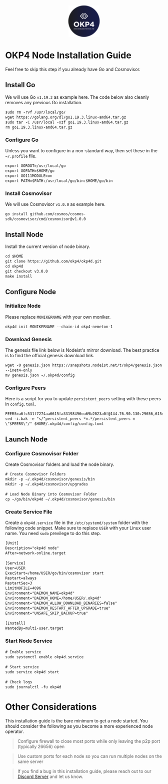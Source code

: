<p align="center">
  <img height="100" height="auto" src="https://raw.githubusercontent.com/Nodeist/Kurulumlar/main/logos/okp4.png">
</p>



# OKP4 Node Installation Guide
Feel free to skip this step if you already have Go and Cosmovisor.


## Install Go
We will use Go `v1.19.3` as example here. The code below also cleanly removes any previous Go installation.

```
sudo rm -rvf /usr/local/go/
wget https://golang.org/dl/go1.19.3.linux-amd64.tar.gz
sudo tar -C /usr/local -xzf go1.19.3.linux-amd64.tar.gz
rm go1.19.3.linux-amd64.tar.gz
```

### Configure Go
Unless you want to configure in a non-standard way, then set these in the `~/.profile` file.

```
export GOROOT=/usr/local/go
export GOPATH=$HOME/go
export GO111MODULE=on
export PATH=$PATH:/usr/local/go/bin:$HOME/go/bin
```


### Install Cosmovisor
We will use Cosmovisor `v1.0.0` as example here.

```
go install github.com/cosmos/cosmos-sdk/cosmovisor/cmd/cosmovisor@v1.0.0
```

## Install Node
Install the current version of node binary.

```
cd $HOME
git clone https://github.com/okp4/okp4d.git
cd okp4d
git checkout v3.0.0
make install
```

## Configure Node
### Initialize Node
Please replace `MONIKERNAME` with your own moniker.

```
okp4d init MONIKERNAME --chain-id okp4-nemeton-1
```

### Download Genesis
The genesis file link below is Nodeist's mirror download. The best practice is to find the official genesis download link.

```
wget -O genesis.json https://snapshots.nodeist.net/t/okp4/genesis.json --inet4-only
mv genesis.json ~/.okp4d/config
```

### Configure Peers
Here is a script for you to update `persistent_peers` setting with these peers in `config.toml`.
```
PEERS=a6fc531f7274aa6615fa33198496ea69b2023a0f@144.76.90.130:29656,61544968b65e34a59513b67613519cd37ace7ecb@161.97.151.109:26656,55e47b6700f598afb5da528f503c2beaedfd1b59@176.103.222.45:26656,8527f34bd6e542304809386896997d12d80e5e0e@65.108.237.232:29656,2e85c1d08cfca6982c74ef2b67251aa459dd9b2f@65.109.85.170:43656,264256d32511c512a0a9d4098310a057c9999fd1@65.21.90.141:12234,d5519e378247dfb61dfe90652d1fe3e2b3005a5b@65.109.68.190:36656,14f8949ab0a276d2e55c8fa6255430881978a619@185.192.96.236:26656,639f8d9ac9c03159f7366f8f83cd3b46de51c735@135.181.176.109:53656,ef8a4ba73cbb97d0952de8854acb9152343f247d@65.108.232.174:36656,f7e481df45bfbe62ea0553f5f6da34eaf4f688c3@194.34.232.225:26656,95986e08f5baee420d3b72be67826e321663072b@65.109.85.221:6070,26114bc5cb42ef90be2aba5b4b6d82bab7a60c31@185.255.131.17:26656,f17338ec41b1b68b07063984feb407d9038cf78b@65.108.142.47:26616,867eb2870a5553360887d5ac1ed6922828f05e0e@176.9.44.113:26716,5c2a752c9b1952dbed075c56c600c3a79b58c395@95.214.55.232:26996,4ea26ce893d8f4f89a7b49b9bd77e0fbd914e029@65.109.88.162:36656,15fdc722cd49ef7676205b6ad3120a84728d948c@65.108.225.158:17656,307fb25cd6998d0d5bd1d947571f6043c6bb4069@65.109.31.114:2280,e676fad27d970abede25b0469676b05ea83e5f04@144.168.47.230:36656,1655cdc8fdfe1dc2209d47ff68c02a417ef9ed52@135.181.222.179:31656,e684def9ce167e72a8e4c33d449585a37fc89cee@167.235.115.119:26656,d4305fcb7b20dc96481a6ae6ae84f281f3413a4e@65.109.37.58:13656,e755eb8016c2f6f5303b2f8d503d9126d235e80f@138.201.35.56:26656,0448864ede56d3c96d7d3bb8ea9f546b70cc722e@51.159.149.68:26656,eef77b5ae1c37f3e5809ff928c329dde906be388@65.108.133.73:21656,a7bb3eb07cd22f9d96b54d61e2b4b3f2bfe33cf0@65.109.188.119:46656,be9841ace1d71a4c7681918ee39f5e00d8e96a82@213.239.216.252:36656,a009a02a23428538b57591f73ba5a6462c476a70@136.243.88.91:6040,30092d2717053f1c0813e8354c07c761c9c3ac5c@194.163.161.234:26656,a9b8b0dee1e1ad6fed3cf91a8b7155ab0ee964e7@68.183.24.105:36656,23e895e7d650f43e1f53522165607b71685f8cfa@65.108.75.107:26656,2bfd405e8f0f176428e2127f98b5ec53164ae1f0@142.132.149.118:26656,61a8b9fdd5c21ebe6c02359cb192a4eda13d44cb@135.181.139.153:26656,540e0e9b33b2d87315fdf7089404671581d36e94@95.217.203.43:26656,b0b56d944cf1cc569a1e77e0923e075bad94d755@141.95.145.41:28656,397704c9829c4eeb48778b822d98a221d54a65b7@86.111.48.171:26656,a6f315461a3ef0b1e25adfbde701515b861b3b62@194.163.178.191:26666,8028015d1c6828a0b734f3b108f0853b0e19305e@157.90.176.184:26656,8a7605d8ae4338de5b7a0d5c70244ce05e377630@85.10.200.221:26656,879fb3a72df69775bc452ab5f0ba33ddafcd1f58@54.36.109.62:11156,3d8c31caa0c1737e642aee41542a579dd727eb0b@109.123.243.135:13656,82bb185819e5cf2bb6a9896447672efca27f28cb@65.109.15.202:26656,2ca4e1bed94cfe9fad160e704ccbabf95f438dee@65.108.129.29:60656,79fd122745c37cc4abe225796a20d121e4cbf9e4@135.181.215.62:6070,d21f15a5ad8b9bc1b0e0828e8475137a749ae554@173.212.222.177:26656,a49302f8999e5a953ebae431c4dde93479e17155@141.95.153.244:26656,4fab49bfc0ad6d02dc92f8a9a5551c324e30a6fb@65.108.97.58:36656,f3cccec7bdba9d5d4bd156087e3c6e2e5aa42948@65.108.134.215:29656,38b8e30bb805cca8358b28f1bd7b8177cbbf1ec3@65.108.236.195:26656,907afed8fb7561b6d9bc6f755c8e4cce52e55080@65.108.72.252:26656,b7ee6d4cf316f7cd0be86da103f5acc8fa2ded7e@94.130.137.122:29656,d8bf9b583a7492a0519bdfc3b17e44dd16991154@86.48.3.186:26656,a4a96019d2fbc1b5df07940cd971585311166acd@65.108.206.118:61356,413a9269a866cbeb462f352e72e7578e5b395502@65.109.92.240:10096,a490691c2a423573cb93bc23b13967ed9db0e3ff@146.190.44.218:26656,dc835ee8a89598e7f9f28cb595a5f4cef363ab04@217.182.220.75:26656,07023da2f1fd638d40e37d13741e8e3d5525b4f1@65.108.96.104:26656,99f6675049e22a0216af0e2447e7a4c5021874cd@142.132.132.200:28656,854cc8b83a48ba4394c1940b57d0f42ec013e033@38.242.251.204:26656,a10c04e3c3ced726b861bf8695af70a450151263@188.40.195.101:36656,253b8a7353be38f56a1bcbdb6c8ac359679e5289@195.201.228.51:27656,9689dcc3ab9026265950a5a7040c55ad1ce6b003@65.108.69.68:27363,7c2d71cf2c383c4ea622437176772cdfb4e5d6f0@167.235.15.19:31656,12367c976a54980789e56c4fcaa5c38576be9ce1@65.109.89.5:32656,8af258bbe73f4c66127a7b3e8b1ec23fde2950a6@65.108.192.123:19656,d57a740d8cfdd92ef61b9afc9359e9bf96e3618f@65.108.78.107:20621,57f3df8b11c6c9b796c78d2a213b962acfcb7f3c@213.239.207.175:38656,ffbd1adeb58928c3f400fab23c84c3c73badd7fa@65.108.226.44:29656,643988550263605405a7968c38fd11653bf75cd0@38.242.252.104:26656,42b1ed3a559cbc09278d360dfccf64866a780104@65.109.27.156:29656,4cbfeff6d88aa4cdb64631a30356a4fb5fb243c6@3.14.129.248:26656,9d4a80ef4f0f85f48e1dd3f5e00208025e858ab6@176.9.22.117:33656,506ae7340c1c1dfa893e916b5c9f40dda373cbc0@161.97.68.60:26656,9d1482bc31fb4578a5c7f7f65c4e0aaf2dfc2336@213.239.215.77:36656,666c7b5ef2a81e4a3115785c90305d5371e067ed@162.55.234.160:26656,5c5bf00059349042504c1e7d0449c4ac6ee37fc2@142.132.202.50:11114,affaad7c297b627020f63d5bc5b1c1a9d8842f44@152.32.192.192:26656,e20b9048c220d4a8b7e7934fddb3c4fb20c20bdd@81.0.246.196:26656,d1a0ff9bd7ea1ebd06bc7158f3523f5e557328be@163.172.131.169:26656,1e60bfdeef8b1a720bb15286b3774a57b814eefc@176.103.222.44:26656,a832f6e2a4080783d5e33045e55f8d84044069fd@86.111.48.154:26656,1e48c09a0f78070e90ed49b2e3d59f8fdc188e74@162.55.234.70:55156,78d923333e39e747c6a7fbfcc822ec6279990556@91.211.251.232:28656,47dfb0e033db2c5d5aa2618c243a9394608f7bc3@213.246.39.63:26656,977373e6ff096d43c928e14724b8c6d9d7f48cb7@5.9.147.185:51656,1ee83a583c01d3ae9fb0bba77330fe2555ec9c60@65.109.55.186:30656,690808ba27bee7f045621e6b6d1c562a9d3983b9@103.19.25.157:26656,36b14ecbfb3eb0b36e0faa72a68918cb21c4f8c8@65.108.243.255:26656,ab3526552f1afa942c63a481c570dc96d2062cd4@65.109.69.240:28656,8ae2fbf7a01c3b9e5601b4fbc42f27f4422f88bd@78.47.126.177:26656,eead493d592838c8677b7d7b51d48f343bce2daf@159.148.35.182:36656,3ecbc8aa00b5dd8af88af7496489b0054e3b4d7f@138.68.182.247:26656,fe8bd9375c43a7cc6ef27e62d56af341a62e67c9@95.217.202.49:30656,7a15c08f8552d99346976b485d071ce0faa52ed3@65.108.78.80:30656,ba469aac96159dbb49844406423180618d267007@65.108.120.21:26113,9c2e37f0ae9cef769e31decc5aadaad30c04e6c0@94.130.140.145:36656,cc8bc81fea49a6a412992bb3e2c3f211d9e675c8@88.99.161.162:21656,2c6b5af41689145abb85f95cb49131ae9e193142@217.13.223.167:61356,c8771124d781b73a9184b8a3237f72837f167edd@5.75.205.215:26656,9c462b1c0ba63115bd70c3bd4f2935fcb93721d0@65.21.170.3:42656,0b65d814a8ad5e0d7788cdf7234a80a3cdd925a8@5.75.226.80:26656,126dc25a6a5aa0cfa83010550dfb3c5a1a861755@65.108.201.15:21337,a06417f8518fbf6f779e4012dbf72f194a95b48f@65.21.138.124:33656,ee4c5d9a8ac7401f996ef9c4d79b8abda9505400@144.76.97.251:12656,8cdeb85dada114c959c36bb59ce258c65ae3a09c@88.198.242.163:36656,d7d3e978951ccf946f0e33805778c1961ad42819@31.7.196.21:26656,cee007d27c78754ae63ed827e61c8a920192f54b@65.109.93.152:28656,ef295fe0b5a859a44350c90c5400bff4613ba22c@136.243.147.235:33656,c7d68d01c3678d8e9d30172ff6c7241240a1d174@173.212.224.145:36656,b7e01ffbe25214f24bb42f0e805d02940a7224df@194.163.172.115:17656,3c805c2dead7b7a3a1d3ba2399d4d62153322413@65.108.2.41:36656,9b22fb6daec21ec15dcf4107060dd59d63f6df35@162.55.245.219:29656,09f116943144c71608d98d78c2d89de82855e8a7@65.109.19.173:51656,2a9fe956d6c48fd3e0cc122bd94d8165dcaa42a7@5.9.22.14:27656,945adec41a9ebec8e3df76a6c08efda33d0852db@69.197.7.30:20621,2caca21c4c83bc71b551c84801018c9d84b11f8b@135.181.59.182:27656,6bc178290d0773e244cf04598a3919d7a9391bf1@65.109.131.71:36656,fe850fe8d6a1d39a55ea572c9abf0b6829ea1575@103.234.71.245:26656,034c2fbca12a8ced548d3225bcd21bdf1216a1b3@65.109.49.163:11203,914d55f6087e8c118e45f2315ce78e8fb58a6eee@178.18.254.211:26656,8577873589dc7ecb9f2e32f79fe51ef7f57e40a3@65.109.161.143:26656,874373b78d2cd50e716aa464bf407581d9305655@94.250.201.130:27656,f74f793a1efa51778fd74d4dbc5a1e88a8c644db@116.202.227.117:36656,869bad4136d773f9ae83909257fd6c422b5cbe7a@142.132.151.169:26656,c7c9c41bb9fc578c5698a427691eae259a7c81b8@51.159.153.211:36656,717425f8bcbd75d6e13a40e76ec3863ef1a89cda@38.242.216.50:26656,12b344fdeec36de730f65ece46060dd6d4ac96e7@209.126.81.240:14656,0d7d6cca849632db16b941d158febbd7e583063a@78.46.215.50:26656,170e60ecc237b7aab2b8e45e1b2fedba36fca8f1@54.65.151.96:26656,cb6ae22e1e89d029c55f2cb400b0caa19cbe5523@147.182.146.132:26603,9a1e456bebf152b65c2087896779e259633ecbef@157.90.34.111:26656,6470a3088ff58d22e4b271e52c1d73c1ceb5d798@159.148.146.132:26656,64a95f25345ad6185dd6eb0082b32fc076c0fe7c@173.212.250.149:36656,bd9a4dde1142fee160111b71711a2b41f54e18c1@95.217.144.121:36656,d939ed3a3d7c6307dc15ca4d41823e9dea3ccf5c@23.121.249.57:26656,ae5be91a24a5a454dd7d51b7762666d6ddc795ee@185.144.99.18:26656,ebc272824924ea1a27ea3183dd0b9ba713494f83@95.214.55.198:26996,1f2fe5c95dec0529e23cdcb233723c2708f58d51@65.108.6.45:61356,9755cab2585a2794453a5b396ef13b893393366f@65.108.212.224:46673
sed -i.bak -e "s/^persistent_peers *=.*/persistent_peers = \"$PEERS\"/" $HOME/.okp4d/config/config.toml
```

## Launch Node
### Configure Cosmovisor Folder
Create Cosmovisor folders and load the node binary.

```
# Create Cosmovisor Folders
mkdir -p ~/.okp4d/cosmovisor/genesis/bin
mkdir -p ~/.okp4d/cosmovisor/upgrades

# Load Node Binary into Cosmovisor Folder
cp ~/go/bin/okp4d ~/.okp4d/cosmovisor/genesis/bin
```

### Create Service File
Create a `okp4d.service` file in the `/etc/systemd/system` folder with the following code snippet. Make sure to replace `USER` with your Linux user name. You need `sudo` previlege to do this step.

```
[Unit]
Description="okp4d node"
After=network-online.target

[Service]
User=USER
ExecStart=/home/USER/go/bin/cosmovisor start
Restart=always
RestartSec=3
LimitNOFILE=4096
Environment="DAEMON_NAME=okp4d"
Environment="DAEMON_HOME=/home/USER/.okp4d"
Environment="DAEMON_ALLOW_DOWNLOAD_BINARIES=false"
Environment="DAEMON_RESTART_AFTER_UPGRADE=true"
Environment="UNSAFE_SKIP_BACKUP=true"

[Install]
WantedBy=multi-user.target
```

### Start Node Service
```
# Enable service
sudo systemctl enable okp4d.service

# Start service
sudo service okp4d start

# Check logs
sudo journalctl -fu okp4d
```

# Other Considerations
This installation guide is the bare minimum to get a node started. You should consider the following as you become a more experienced node operator.



> Configure firewall to close most ports while only leaving the p2p port (typically 26656) open

> Use custom ports for each node so you can run multiple nodes on the same server

> If you find a bug in this installation guide, please reach out to our [Discord Server](https://discord.gg/yV2nEunsTY) and let us know.
